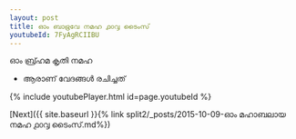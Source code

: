```yaml
---
layout: post
title: ഓം ബാഭ്രവേ നമഹ ൧൦൮ ടൈംസ്
youtubeId: 7FyAgRCIIBU
---
```

 
 
 ഓം ബ്ര്ഹമ കൃതി നമഹ 
 
 -  ആരാണ് വേദങ്ങൾ രചിച്ചത് 
 
  
 
  
 
 
 
 
 
 


{% include youtubePlayer.html id=page.youtubeId %}
 
[Next]({{ site.baseurl }}{% link  split2/_posts/2015-10-09-ഓം മഹാബലായ നമഹ ൧൦൮ ടൈംസ്.md%})
 
